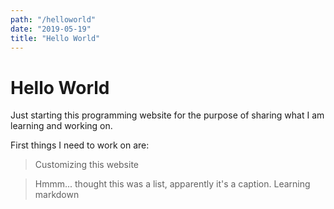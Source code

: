 ```yaml
---
path: "/helloworld"
date: "2019-05-19"
title: "Hello World"
---
```


# Hello World

Just starting this programming website for the purpose of sharing what I am learning and working on.

First things I need to work on are:

> Customizing this website

> Hmmm... thought this was a list, apparently it's a caption. Learning markdown
